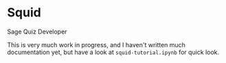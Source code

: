 # Squid
Sage Quiz Developer

This is very much work in progress, and I haven't written much
documentation yet, but have a look at `squid-tutorial.ipynb` for quick look.
